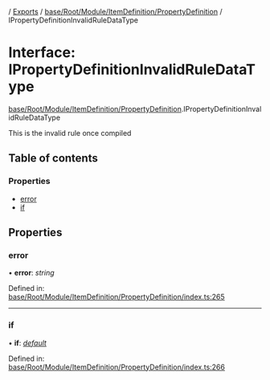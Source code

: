 [](../README.md) / [Exports](../modules.md) / [base/Root/Module/ItemDefinition/PropertyDefinition](../modules/base_root_module_itemdefinition_propertydefinition.md) / IPropertyDefinitionInvalidRuleDataType

# Interface: IPropertyDefinitionInvalidRuleDataType

[base/Root/Module/ItemDefinition/PropertyDefinition](../modules/base_root_module_itemdefinition_propertydefinition.md).IPropertyDefinitionInvalidRuleDataType

This is the invalid rule once compiled

## Table of contents

### Properties

- [error](base_root_module_itemdefinition_propertydefinition.ipropertydefinitioninvalidruledatatype.md#error)
- [if](base_root_module_itemdefinition_propertydefinition.ipropertydefinitioninvalidruledatatype.md#if)

## Properties

### error

• **error**: *string*

Defined in: [base/Root/Module/ItemDefinition/PropertyDefinition/index.ts:265](https://github.com/onzag/itemize/blob/28218320/base/Root/Module/ItemDefinition/PropertyDefinition/index.ts#L265)

___

### if

• **if**: [*default*](../classes/base_root_module_itemdefinition_conditionalruleset.default.md)

Defined in: [base/Root/Module/ItemDefinition/PropertyDefinition/index.ts:266](https://github.com/onzag/itemize/blob/28218320/base/Root/Module/ItemDefinition/PropertyDefinition/index.ts#L266)
